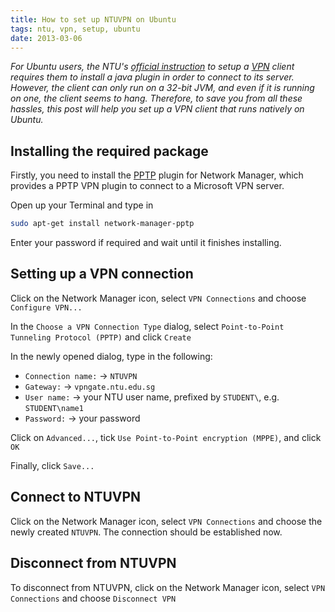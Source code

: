 ```yaml
---
title: How to set up NTUVPN on Ubuntu
tags: ntu, vpn, setup, ubuntu
date: 2013-03-06
---
```

_For Ubuntu users, the NTU's [official instruction](http://www.ntu.edu.sg/cits/itnetworking/remoteaccess/Pages/quickstartguide.aspx#sslvpn) to setup a [VPN](http://en.wikipedia.org/wiki/Vpn "Virtual private network") client requires them to install a java plugin in order to connect to its server. However, the client can only run on a 32-bit JVM, and even if it is running on one, the client seems to hang. Therefore, to save you from all these hassles, this post will help you set up a VPN client that runs natively on Ubuntu._

## Installing the required package ##

Firstly, you need to install the [PPTP](http://en.wikipedia.org/wiki/Pptp) plugin for Network Manager, which provides a PPTP VPN plugin to connect to a Microsoft VPN server.

Open up your Terminal and type in

```bash
sudo apt-get install network-manager-pptp
```

Enter your password if required and wait until it finishes installing.

## Setting up a VPN connection ##

Click on the Network Manager icon, select `VPN Connections` and choose `Configure VPN...`

In the `Choose a VPN Connection Type` dialog, select `Point-to-Point Tunneling Protocol (PPTP)` and click `Create`

In the newly opened dialog, type in the following:

* `Connection name:` &rarr; `NTUVPN`
* `Gateway:` &rarr; `vpngate.ntu.edu.sg`
* `User name:` &rarr; your NTU user name, prefixed by `STUDENT\`, e.g. `STUDENT\name1`
* `Password:` &rarr; your password

Click on `Advanced...`, tick `Use Point-to-Point encryption (MPPE)`, and click `OK`

Finally, click `Save...`

## Connect to NTUVPN ##

Click on the Network Manager icon, select `VPN Connections` and choose the newly created `NTUVPN`. The connection should be established now.

## Disconnect from NTUVPN ##

To disconnect from NTUVPN, click on the Network Manager icon, select `VPN Connections` and choose `Disconnect VPN`
